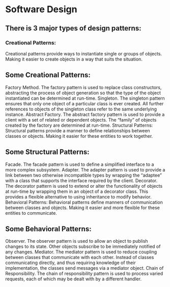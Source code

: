 # Software Design

## There is 3 major types of design patterns:

### Creational Patterns:

Creational patterns provide ways to instantiate single or groups of objects. Making it easier to create objects in a way that suits the situation.

## Some Creational Patterns:

Factory Method. The factory pattern is used to replace class constructors, abstracting the process of object generation so that the type of the object instantiated can be determined at run-time.
Singleton. The singleton pattern ensures that only one object of a particular class is ever created. All further references to objects of the singleton class refer to the same underlying instance.
Abstract Factory. The abstract factory pattern is used to provide a client with a set of related or dependent objects. The “family” of objects created by the factory are determined at run-time.
Structural Patterns:
Structural patterns provide a manner to define relationships between classes or objects. Making it easier for these entities to work together.

## Some Structural Patterns:

Facade. The facade pattern is used to define a simplified interface to a more complex subsystem.
Adapter. The adapter pattern is used to provide a link between two otherwise incompatible types by wrapping the “adaptee” with a class that supports the interface required by the client.
Decorator. The decorator pattern is used to extend or alter the functionality of objects at run-time by wrapping them in an object of a decorator class. This provides a flexible alternative to using inheritance to modify behavior.
Behavioral Patterns:
Behavioral patterns define manners of communication between classes and objects. Making it easier and more flexible for these entities to communicate.

## Some Behavioral Patterns:

Observer. The observer pattern is used to allow an object to publish changes to its state. Other objects subscribe to be immediately notified of any changes.
Mediator. The mediator pattern is used to reduce coupling between classes that communicate with each other. Instead of classes communicating directly, and thus requiring knowledge of their implementation, the classes send messages via a mediator object.
Chain of Responsibility. The chain of responsibility pattern is used to process varied requests, each of which may be dealt with by a different handler.
